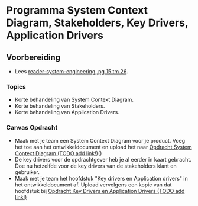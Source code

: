 # Programma System Context Diagram, Stakeholders, Key Drivers, Application Drivers
## Voorbereiding
- Lees [reader-system-engineering, pg 15 tm 26](../onderwijsmateriaal/readers/reader-system-engineering.pdf).

### Topics
- Korte behandeling van System Context Diagram.
- Korte behandeling van Stakeholders.
- Korte behandeling van Application Drivers.

### Canvas Opdracht
- Maak met je team een System Context Diagram voor je product. Voeg het toe aan het ontwikkeldocument en upload het naar [Opdracht System Context Diagram (TODO add link!)]()()
- De key drivers voor de opdrachtgever heb je al eerder in kaart gebracht. Doe nu hetzelfde voor de key drivers van de stakeholders klant en gebruiker.
- Maak met je team het hoofdstuk "Key drivers en Application drivers" in het ontwikkeldocument af.
Upload vervolgens een kopie van dat hoofdstuk bij [Opdracht Key Drivers en Application Drivers (TODO add link!)]()
